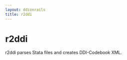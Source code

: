 ```yaml
---
layout: ddionrails
title: r2ddi
---
```


r2ddi
=====

r2ddi parses Stata files and creates DDI-Codebook XML.
